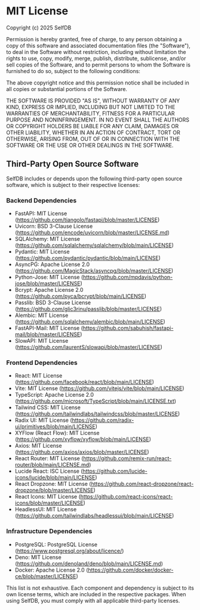 # MIT License

Copyright (c) 2025 SelfDB

Permission is hereby granted, free of charge, to any person obtaining a copy
of this software and associated documentation files (the "Software"), to deal
in the Software without restriction, including without limitation the rights
to use, copy, modify, merge, publish, distribute, sublicense, and/or sell
copies of the Software, and to permit persons to whom the Software is
furnished to do so, subject to the following conditions:

The above copyright notice and this permission notice shall be included in all
copies or substantial portions of the Software.

THE SOFTWARE IS PROVIDED "AS IS", WITHOUT WARRANTY OF ANY KIND, EXPRESS OR
IMPLIED, INCLUDING BUT NOT LIMITED TO THE WARRANTIES OF MERCHANTABILITY,
FITNESS FOR A PARTICULAR PURPOSE AND NONINFRINGEMENT. IN NO EVENT SHALL THE
AUTHORS OR COPYRIGHT HOLDERS BE LIABLE FOR ANY CLAIM, DAMAGES OR OTHER
LIABILITY, WHETHER IN AN ACTION OF CONTRACT, TORT OR OTHERWISE, ARISING FROM,
OUT OF OR IN CONNECTION WITH THE SOFTWARE OR THE USE OR OTHER DEALINGS IN THE
SOFTWARE.

## Third-Party Open Source Software

SelfDB includes or depends upon the following third-party open source software, which is subject to their respective licenses:

### Backend Dependencies

- FastAPI: MIT License (https://github.com/tiangolo/fastapi/blob/master/LICENSE)
- Uvicorn: BSD 3-Clause License (https://github.com/encode/uvicorn/blob/master/LICENSE.md)
- SQLAlchemy: MIT License (https://github.com/sqlalchemy/sqlalchemy/blob/main/LICENSE)
- Pydantic: MIT License (https://github.com/pydantic/pydantic/blob/main/LICENSE)
- AsyncPG: Apache License 2.0 (https://github.com/MagicStack/asyncpg/blob/master/LICENSE)
- Python-Jose: MIT License (https://github.com/mpdavis/python-jose/blob/master/LICENSE)
- Bcrypt: Apache License 2.0 (https://github.com/pyca/bcrypt/blob/main/LICENSE)
- Passlib: BSD 3-Clause License (https://github.com/glic3rinu/passlib/blob/master/LICENSE)
- Alembic: MIT License (https://github.com/sqlalchemy/alembic/blob/main/LICENSE)
- FastAPI-Mail: MIT License (https://github.com/sabuhish/fastapi-mail/blob/master/LICENSE)
- SlowAPI: MIT License (https://github.com/laurentS/slowapi/blob/master/LICENSE)

### Frontend Dependencies

- React: MIT License (https://github.com/facebook/react/blob/main/LICENSE)
- Vite: MIT License (https://github.com/vitejs/vite/blob/main/LICENSE)
- TypeScript: Apache License 2.0 (https://github.com/microsoft/TypeScript/blob/main/LICENSE.txt)
- Tailwind CSS: MIT License (https://github.com/tailwindlabs/tailwindcss/blob/master/LICENSE)
- Radix UI: MIT License (https://github.com/radix-ui/primitives/blob/main/LICENSE)
- XYFlow (React Flow): MIT License (https://github.com/xyflow/xyflow/blob/main/LICENSE)
- Axios: MIT License (https://github.com/axios/axios/blob/master/LICENSE)
- React Router: MIT License (https://github.com/remix-run/react-router/blob/main/LICENSE.md)
- Lucide React: ISC License (https://github.com/lucide-icons/lucide/blob/main/LICENSE)
- React Dropzone: MIT License (https://github.com/react-dropzone/react-dropzone/blob/master/LICENSE)
- React Icons: MIT License (https://github.com/react-icons/react-icons/blob/master/LICENSE)
- HeadlessUI: MIT License (https://github.com/tailwindlabs/headlessui/blob/main/LICENSE)

### Infrastructure Dependencies

- PostgreSQL: PostgreSQL License (https://www.postgresql.org/about/licence/)
- Deno: MIT License (https://github.com/denoland/deno/blob/main/LICENSE.md)
- Docker: Apache License 2.0 (https://github.com/docker/docker-ce/blob/master/LICENSE)

This list is not exhaustive. Each component and dependency is subject to its own license terms, which are included in the respective packages. When using SelfDB, you must comply with all applicable third-party licenses.